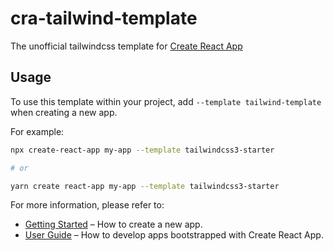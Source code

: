 # cra-tailwind-template

The unofficial tailwindcss template for [Create React App](https://github.com/facebook/create-react-app)

## Usage

To use this template within your project, add `--template tailwind-template` when creating a new app.

For example:

```sh
npx create-react-app my-app --template tailwindcss3-starter

# or

yarn create react-app my-app --template tailwindcss3-starter
```


For more information, please refer to:

- [Getting Started](https://create-react-app.dev/docs/getting-started) – How to create a new app.
- [User Guide](https://create-react-app.dev) – How to develop apps bootstrapped with Create React App.